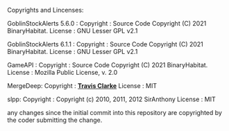 Copyrights and Lincenses:

GoblinStockAlerts 5.6.0 : 
	Copyright : 
		Source Code Copyright (C) 2021 BinaryHabitat.
	License :
		GNU Lesser GPL v2.1

GoblinStockAlerts 6.1.1 :
	Copyright :
		Source Code Copyright (C) 2021 BinaryHabitat.
	License :
		GNU Lesser GPL v2.1

GameAPI :
	Copyright :
		Source Code Copyright (C) 2021 BinaryHabitat.
	License :
		Mozilla Public License, v. 2.0

MergeDeep:
	Copyright :
		[**Travis Clarke**](https://blog.travismclarke.com/)
	License :
		MIT

slpp:
	Copyright :
		Copyright (c) 2010, 2011, 2012 SirAnthony <anthony at adsorbtion.org>
	License :
		MIT

any changes since the initial commit into this repository are copyrighted by the coder submitting the change.